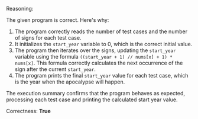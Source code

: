 Reasoning:

The given program is correct. Here's why:

1. The program correctly reads the number of test cases and the number of signs for each test case.
2. It initializes the `start_year` variable to 0, which is the correct initial value.
3. The program then iterates over the signs, updating the `start_year` variable using the formula `((start_year + 1) // nums[x] + 1) * nums[x]`. This formula correctly calculates the next occurrence of the sign after the current `start_year`.
4. The program prints the final `start_year` value for each test case, which is the year when the apocalypse will happen.

The execution summary confirms that the program behaves as expected, processing each test case and printing the calculated start year value.

Correctness: **True**